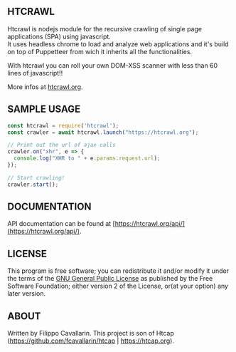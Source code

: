 ## HTCRAWL

Htcrawl is nodejs module for the recursive crawling of single page applications (SPA) using javascript.  
It uses headless chrome to load and analyze web applications and it's build on top of Puppetteer from wich it inherits all the functionalities.

With htcrawl you can roll your own DOM-XSS scanner with less than 60 lines of javascript!!

More infos at [htcrawl.org](http://htcrawl.org).


## SAMPLE USAGE

```javascript
const htcrawl = require('htcrawl');
const crawler = await htcrawl.launch("https://htcrawl.org");

// Print out the url of ajax calls
crawler.on("xhr", e => {
  console.log("XHR to " + e.params.request.url);
});

// Start crawling!
crawler.start();

```


## DOCUMENTATION

API documentation can be found at [https://htcrawl.org/api/](https://htcrawl.org/api/).


## LICENSE

This program is free software; you can redistribute it and/or modify it under the terms of the [GNU General Public License](https://www.gnu.org/licenses/gpl-2.0.html) as published by the Free Software Foundation; either version 2 of the License, or(at your option) any later version.


## ABOUT

Written by Filippo Cavallarin. This project is son of Htcap (https://github.com/fcavallarin/htcap | https://htcap.org).